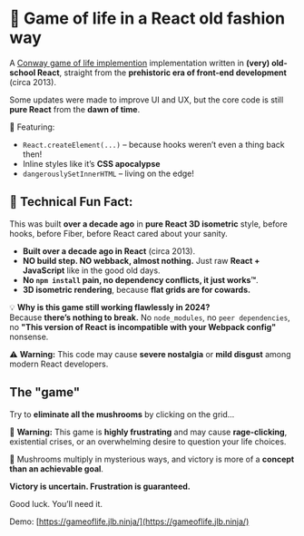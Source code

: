 # 🍄 Game of life in a React old fashion way

<!--<SHORT-PRESENTATION>-->
A [Conway game of life implemention](https://en.wikipedia.org/wiki/Conway%27s_Game_of_Life) implementation written in **(very) old-school React**, straight from the **prehistoric era of front-end development** (circa 2013).

Some updates were made to improve UI and UX, but the core code is still **pure React** from the **dawn of time**.

🦖 Featuring:
- `React.createElement(...)` – because hooks weren’t even a thing back then!  
- Inline styles like it’s **CSS apocalypse**  
- `dangerouslySetInnerHTML` – living on the edge!  

<!--</SHORT-PRESENTATION>-->

## 💾 Technical Fun Fact:

This was built **over a decade ago** in **pure React 3D isometric** style, before hooks, before Fiber, before React cared about your sanity.  

- **Built over a decade ago in React** (circa 2013).  
- **NO build step. NO webback, almost nothing.** Just raw **React + JavaScript** like in the good old days.  
- **No `npm install` pain, no dependency conflicts, it just works™**.  
- **3D isometric rendering**, because **flat grids are for cowards.**  


💡 **Why is this game still working flawlessly in 2024?**  
Because **there’s nothing to break.** No `node_modules`, no `peer dependencies`, no **"This version of React is incompatible with your Webpack config"** nonsense.  


⚠️ **Warning:** This code may cause **severe nostalgia** or **mild disgust** among modern React developers.  



## The "game"

Try to **eliminate all the mushrooms** by clicking on the grid...  

🚨 **Warning:** This game is **highly frustrating** and may cause **rage-clicking**, existential crises, or an overwhelming desire to question your life choices.  

🍄 Mushrooms multiply in mysterious ways, and victory is more of a **concept than an achievable goal**.  

**Victory is uncertain. Frustration is guaranteed.**  

Good luck. You’ll need it.  


Demo: [https://gameoflife.jlb.ninja/](https://gameoflife.jlb.ninja/)
